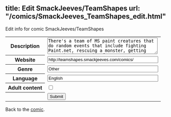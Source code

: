 title: Edit SmackJeeves/TeamShapes
url: "/comics/SmackJeeves_TeamShapes_edit.html"
---
Edit info for comic SmackJeeves/TeamShapes

<form name="comic" action="http://gaepostmail.appspot.com/comic/" method="post">
<table class="comicinfo">
<tr>
<th>Description</th><td><textarea name="description" cols="40" rows="3">There's a team of MS paint creatures that do random events that include fighting Paint.net, rescuing a monster, getting eaten by it, running from a guy who they owe $500 to, doing missions, stopping a time stopping machine, and simply fooling around. Current chapter: Pizzanonoalofisicadoimmahatanio has created something and is probably trying to get his money back. Roup has become some kind of mutant with multiple fonts and Bulk has to do something without Roups guidance.</textarea></td>
</tr>
<tr>
<th>Website</th><td><input type="text" name="url" value="http://teamshapes.smackjeeves.com/comics/" size="40"/></td>
</tr>
<tr>
<th>Genre</th><td><input type="text" name="genre" value="Other" size="40"/></td>
</tr>
<tr>
<th>Language</th><td><input type="text" name="language" value="English" size="40"/></td>
</tr>
<tr>
<th>Adult content</th><td><input type="checkbox" name="adult" value="adult" /></td>
</tr>
<tr>
<th></th><td>
<input type="hidden" name="comic" value="SmackJeeves_TeamShapes" />
<input type="submit" name="submit" value="Submit" />
</td>
</tr>
</table>
</form>

Back to the [comic](SmackJeeves_TeamShapes.html).
